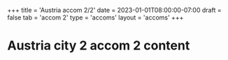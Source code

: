 +++
title = 'Austria accom 2/2'
date = 2023-01-01T08:00:00-07:00
draft = false
tab = 'accom 2'
type = 'accoms'
layout = 'accoms'
+++
# Austria city 2 accom 2 content
